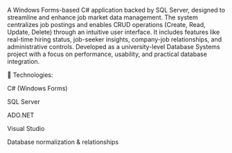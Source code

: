 A Windows Forms-based C# application backed by SQL Server, designed to streamline and enhance job market data management. The system centralizes job postings and enables CRUD operations (Create, Read, Update, Delete) through an intuitive user interface. It includes features like real-time hiring status, job-seeker insights, company-job relationships, and administrative controls. Developed as a university-level Database Systems project with a focus on performance, usability, and practical database integration.

🔧 Technologies:

C# (Windows Forms)

SQL Server

ADO.NET

Visual Studio

Database normalization & relationships
